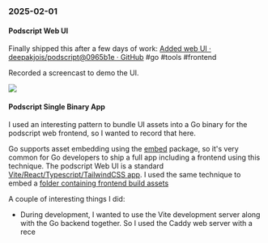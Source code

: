 ### 2025-02-01
#### Podscript Web UI
Finally shipped this after a few days of work: [Added web UI · deepakjois/podscript@0965b1e · GitHub](https://github.com/deepakjois/podscript/commit/0965b1e86add8eead46dc03d8acd740b5bf4b6d5) #go #tools #frontend 

Recorded a screencast to demo the UI.

![](https://x.com/debugjois/status/1885569490626224507)

#### Podscript Single Binary App
I used an interesting pattern to bundle UI assets into a Go binary for the podscript web frontend, so I wanted to record that here.

Go supports asset embedding using the [embed](https://pkg.go.dev/embed) package, so it's very common for Go developers to ship a full app including a frontend using this technique. The podscript Web UI is a standard [Vite/React/Typescript/TailwindCSS app](https://github.com/deepakjois/podscript/tree/4fe4f822632cb1bb1b34d588eb91f3de025d578f/web/frontend). I used the same technique to embed a [folder containing frontend build assets](https://github.com/deepakjois/podscript/blob/4fe4f822632cb1bb1b34d588eb91f3de025d578f/web.go#L18)

A couple of interesting things I did:
- During development, I wanted to use the Vite development server along with the Go backend together. So I used the Caddy web server with a rece
